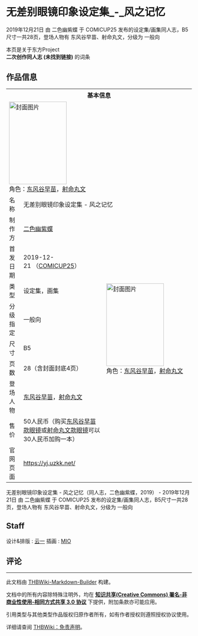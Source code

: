 # 无差别眼镜印象设定集_-_风之记忆

<!-- source html: G:\repos\THBWiki-Markdown-Builder\THBWikiMarkdown\Temp\main\a\ac\ns0%3A%E6%97%A0%E5%B7%AE%E5%88%AB%E7%9C%BC%E9%95%9C%E5%8D%B0%E8%B1%A1%E8%AE%BE%E5%AE%9A%E9%9B%86_-_%E9%A3%8E%E4%B9%8B%E8%AE%B0%E5%BF%86.html -->

2019年12月21日 由 二色幽紫蝶 于 COMICUP25 发布的设定集/画集同人志，B5尺寸一共28页，登场人物有 东风谷早苗、射命丸文，分级为 一般向

本页是关于东方Project  
 **二次创作同人志 (未找到链接)** 的词条

## 作品信息

<table><tbody><tr><th colspan="3">基本信息</th></tr><tr><td class="cover-artwork-mobile" colspan="2"><a href="./文件-无差别眼镜印象设定集_-_风之记忆封面.png.md" class="image" title="封面图片"><img alt="封面图片" src="https://upload.thwiki.cc/thumb/6/61/%E6%97%A0%E5%B7%AE%E5%88%AB%E7%9C%BC%E9%95%9C%E5%8D%B0%E8%B1%A1%E8%AE%BE%E5%AE%9A%E9%9B%86_-_%E9%A3%8E%E4%B9%8B%E8%AE%B0%E5%BF%86%E5%B0%81%E9%9D%A2.png/156px-%E6%97%A0%E5%B7%AE%E5%88%AB%E7%9C%BC%E9%95%9C%E5%8D%B0%E8%B1%A1%E8%AE%BE%E5%AE%9A%E9%9B%86_-_%E9%A3%8E%E4%B9%8B%E8%AE%B0%E5%BF%86%E5%B0%81%E9%9D%A2.png" decoding="async" loading="lazy" width="156" height="224" srcset="https://upload.thwiki.cc/thumb/6/61/%E6%97%A0%E5%B7%AE%E5%88%AB%E7%9C%BC%E9%95%9C%E5%8D%B0%E8%B1%A1%E8%AE%BE%E5%AE%9A%E9%9B%86_-_%E9%A3%8E%E4%B9%8B%E8%AE%B0%E5%BF%86%E5%B0%81%E9%9D%A2.png/235px-%E6%97%A0%E5%B7%AE%E5%88%AB%E7%9C%BC%E9%95%9C%E5%8D%B0%E8%B1%A1%E8%AE%BE%E5%AE%9A%E9%9B%86_-_%E9%A3%8E%E4%B9%8B%E8%AE%B0%E5%BF%86%E5%B0%81%E9%9D%A2.png 1.5x, https://upload.thwiki.cc/thumb/6/61/%E6%97%A0%E5%B7%AE%E5%88%AB%E7%9C%BC%E9%95%9C%E5%8D%B0%E8%B1%A1%E8%AE%BE%E5%AE%9A%E9%9B%86_-_%E9%A3%8E%E4%B9%8B%E8%AE%B0%E5%BF%86%E5%B0%81%E9%9D%A2.png/313px-%E6%97%A0%E5%B7%AE%E5%88%AB%E7%9C%BC%E9%95%9C%E5%8D%B0%E8%B1%A1%E8%AE%BE%E5%AE%9A%E9%9B%86_-_%E9%A3%8E%E4%B9%8B%E8%AE%B0%E5%BF%86%E5%B0%81%E9%9D%A2.png 2x" data-file-width="1048" data-file-height="1500"></a><div class="cover-char">角色：<a href="./东风谷早苗.md" title="东风谷早苗">东风谷早苗</a>，<a href="./射命丸文.md" title="射命丸文">射命丸文</a></div></td>
</tr><tr><td class="label">名称</td><td colspan="2"> 无差别眼镜印象设定集 - 风之记忆 </td></tr><tr><td class="label">制作方</td><td><a href="./二色幽紫蝶.md" title="二色幽紫蝶">二色幽紫蝶</a></td><td class="cover-artwork" rowspan="8" style="min-width:224px;"><a href="./文件-无差别眼镜印象设定集_-_风之记忆封面.png.md" class="image" title="封面图片"><img alt="封面图片" src="https://upload.thwiki.cc/thumb/6/61/%E6%97%A0%E5%B7%AE%E5%88%AB%E7%9C%BC%E9%95%9C%E5%8D%B0%E8%B1%A1%E8%AE%BE%E5%AE%9A%E9%9B%86_-_%E9%A3%8E%E4%B9%8B%E8%AE%B0%E5%BF%86%E5%B0%81%E9%9D%A2.png/156px-%E6%97%A0%E5%B7%AE%E5%88%AB%E7%9C%BC%E9%95%9C%E5%8D%B0%E8%B1%A1%E8%AE%BE%E5%AE%9A%E9%9B%86_-_%E9%A3%8E%E4%B9%8B%E8%AE%B0%E5%BF%86%E5%B0%81%E9%9D%A2.png" decoding="async" loading="lazy" width="156" height="224" srcset="https://upload.thwiki.cc/thumb/6/61/%E6%97%A0%E5%B7%AE%E5%88%AB%E7%9C%BC%E9%95%9C%E5%8D%B0%E8%B1%A1%E8%AE%BE%E5%AE%9A%E9%9B%86_-_%E9%A3%8E%E4%B9%8B%E8%AE%B0%E5%BF%86%E5%B0%81%E9%9D%A2.png/235px-%E6%97%A0%E5%B7%AE%E5%88%AB%E7%9C%BC%E9%95%9C%E5%8D%B0%E8%B1%A1%E8%AE%BE%E5%AE%9A%E9%9B%86_-_%E9%A3%8E%E4%B9%8B%E8%AE%B0%E5%BF%86%E5%B0%81%E9%9D%A2.png 1.5x, https://upload.thwiki.cc/thumb/6/61/%E6%97%A0%E5%B7%AE%E5%88%AB%E7%9C%BC%E9%95%9C%E5%8D%B0%E8%B1%A1%E8%AE%BE%E5%AE%9A%E9%9B%86_-_%E9%A3%8E%E4%B9%8B%E8%AE%B0%E5%BF%86%E5%B0%81%E9%9D%A2.png/313px-%E6%97%A0%E5%B7%AE%E5%88%AB%E7%9C%BC%E9%95%9C%E5%8D%B0%E8%B1%A1%E8%AE%BE%E5%AE%9A%E9%9B%86_-_%E9%A3%8E%E4%B9%8B%E8%AE%B0%E5%BF%86%E5%B0%81%E9%9D%A2.png 2x" data-file-width="1048" data-file-height="1500"></a><div class="cover-char">角色：<a href="./东风谷早苗.md" title="东风谷早苗">东风谷早苗</a>，<a href="./射命丸文.md" title="射命丸文">射命丸文</a></div></td>
</tr><tr><td class="label">首发日期</td><td>2019-12-21&#160;（<a href="/展会作品列表?e=COMICUP%2325">COMICUP25</a>）</td></tr><tr><td class="label">类型</td><td>设定集，画集</td></tr><tr><td class="label">分级指定</td><td>一般向</td></tr><tr><td class="label">尺寸</td><td>B5</td></tr><tr><td class="label">页数</td><td>28（含封面封底4页）</td></tr><tr><td class="label">登场人物</td><td><a href="./东风谷早苗.md" title="东风谷早苗">东风谷早苗</a>，<a href="./射命丸文.md" title="射命丸文">射命丸文</a></td></tr><tr><td class="label">售价</td><td>50人民币（购买<a href="./二色幽紫蝶-无差别眼镜-无差别眼镜_-_东风谷早苗款眼镜.md" class="mw-redirect" title="二色幽紫蝶/无差别眼镜/无差别眼镜 - 东风谷早苗款眼镜">东风谷早苗款眼镜</a>或<a href="./二色幽紫蝶-无差别眼镜-无差别眼镜_-_射命丸文款眼镜.md" class="mw-redirect" title="二色幽紫蝶/无差别眼镜/无差别眼镜 - 射命丸文款眼镜">射命丸文款眼镜</a>可以30人民币加购一本）</td></tr>
<tr><td class="label">官网页面</td><td colspan="2"><a rel="nofollow" class="external free" href="https://yj.uzkk.net/">https://yj.uzkk.net/</a></td></tr></tbody></table>

无差别眼镜印象设定集 - 风之记忆（同人志，二色幽紫蝶，2019） - 2019年12月21日 由 二色幽紫蝶 于 COMICUP25 发布的设定集/画集同人志，B5尺寸一共28页，登场人物有 东风谷早苗、射命丸文，分级为 一般向

## Staff
设计&amp;排版
: [云一](./云一.md)
插画
: [MIO](./MIO.md)


## 评论




---

此文档由 [THBWiki-Markdown-Builder](https://github.com/Delsin-Yu/THBWiki-Markdown-Builder) 构建。

文档中的所有内容除特殊注明外，均在 [**知识共享(Creative Commons) 署名-非商业性使用-相同方式共享 3.0 协议**](https://creativecommons.org/licenses/by-sa/3.0/deed.zh-hans) 下提供，附加条款亦可能应用。

引用类型与其他类型作品版权归原作者所有，如有作者授权则遵照授权协议使用。

详细请查阅 [THBWiki：免责声明](https://thbwiki.cc/THBWiki:%E5%85%8D%E8%B4%A3%E5%A3%B0%E6%98%8E)。


